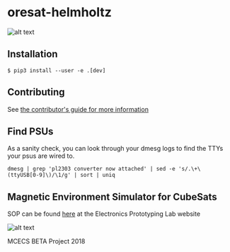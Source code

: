 # oresat-helmholtz

![alt text](https://user-images.githubusercontent.com/33878769/50576984-cde2d900-0dd2-11e9-8117-1c2e21f85c7d.png)

## Installation

```shell
$ pip3 install --user -e .[dev]
```

## Contributing

See [the contributor's guide for more information](CONTRIBUTING.md)

## Find PSUs

As a sanity check, you can look through your dmesg logs to find the TTYs your psus are wired to.
```
dmesg | grep 'pl2303 converter now attached' | sed -e 's/.\+\(ttyUSB[0-9]\)/\1/g' | sort | uniq
```

## Magnetic Environment Simulator for CubeSats

SOP can be found [here](http://psu-epl.github.io/doc/equip/testing/ETL/) at the Electronics Prototyping Lab website

![alt text](https://user-images.githubusercontent.com/33878769/48651456-dfe9f300-e9af-11e8-9a90-02227cccc314.jpg)

MCECS BETA Project 2018
